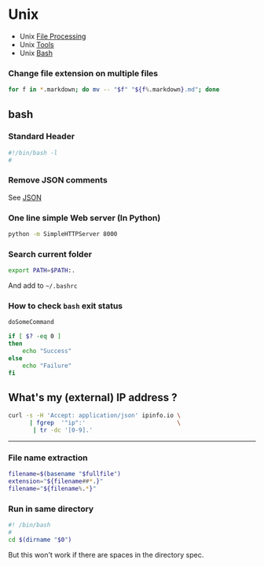 # Unix

 * Unix [File Processing](./unix.file_processing.md)
 * Unix [Tools](./unix.tools.md)
 * Unix [Bash](./unix.bash.md)


### Change file extension on multiple files

```bash
for f in *.markdown; do mv -- "$f" "${f%.markdown}.md"; done
```

## bash

### Standard Header

```bash
#!/bin/bash -l
#
```

### Remove JSON comments

See [JSON](./json.md)

### One line simple Web server (In Python)

```bash
python -m SimpleHTTPServer 8000
```

### Search current folder

```bash
export PATH=$PATH:.
```

And add to `~/.bashrc`

### How to check `bash` exit status

```bash
doSomeCommand

if [ $? -eq 0 ]
then
	echo "Success"
else
	echo "Failure"
fi
```

## What's my (external) IP address ?

```bash
curl -s -H 'Accept: application/json' ipinfo.io \
      | fgrep  '"ip":'                          \
       | tr -dc '[0-9].'
```
----

### File name extraction

```bash
filename=$(basename "$fullfile")
extension="${filename##*.}"
filename="${filename%.*}"
```


### Run in same directory

```bash
#! /bin/bash
#
cd $(dirname "$0")
```

But this won't work if there are spaces in the directory spec.
